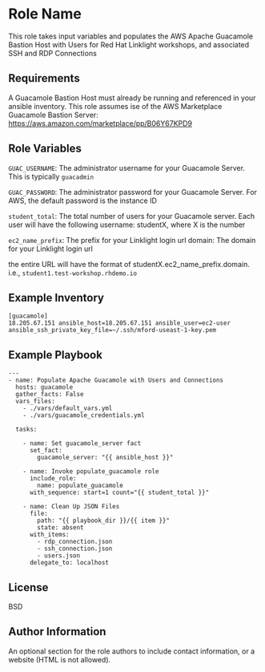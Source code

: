 Role Name
=========

This role takes input variables and populates the AWS Apache Guacamole Bastion Host with Users for Red Hat Linklight workshops, and associated SSH and RDP Connections


Requirements
------------
A Guacamole Bastion Host must already be running and referenced in your ansible inventory. This role assumes ise of the AWS Marketplace Guacamole Bastion Server: https://aws.amazon.com/marketplace/pp/B06Y67KPD9

Role Variables
--------------
`GUAC_USERNAME`: The administrator username for your Guacamole Server. This is typically `guacadmin`

`GUAC_PASSWORD`: The administrator password for your Guacamole Server. For AWS, the default password is the instance ID

`student_total`: The total number of users for your Guacamole server. Each user will have the following username: studentX, where X is the number

`ec2_name_prefix`: The prefix for your Linklight login url
domain: The domain for your Linklight login url

the entire URL will have the format of studentX.ec2_name_prefix.domain. i.e., `student1.test-workshop.rhdemo.io`

Example Inventory
----------------

```
[guacamole]
18.205.67.151 ansible_host=18.205.67.151 ansible_user=ec2-user ansible_ssh_private_key_file=~/.ssh/mford-useast-1-key.pem

```

Example Playbook
----------------

```
---
- name: Populate Apache Guacamole with Users and Connections
  hosts: guacamole
  gather_facts: False
  vars_files:
    - ./vars/default_vars.yml
    - ./vars/guacamole_credentials.yml

  tasks:

    - name: Set guacamole_server fact
      set_fact:
        guacamole_server: "{{ ansible_host }}"

    - name: Invoke populate_guacamole role
      include_role:
        name: populate_guacamole
      with_sequence: start=1 count="{{ student_total }}"

    - name: Clean Up JSON Files
      file:
        path: "{{ playbook_dir }}/{{ item }}"
        state: absent
      with_items:
        - rdp_connection.json
        - ssh_connection.json
        - users.json
      delegate_to: localhost
```
License
-------

BSD

Author Information
------------------

An optional section for the role authors to include contact information, or a website (HTML is not allowed).
